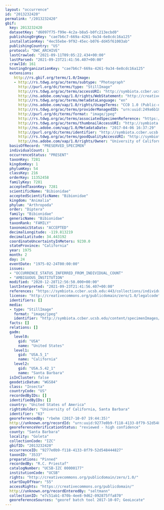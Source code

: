 ```yaml
---
layout: "occurrence"
id: "2013232420"
permalink: "/2013232420"
gbif:
  key: 2013232420
  datasetKey: "d6097f75-f99e-4c2a-b8a5-b0fc213ecbd0"
  publishingOrgKey: "cae7b6c7-669a-4261-9a34-6e8cdc16a125"
  installationKey: "4ec55ebe-9f92-45ec-b076-dd45f61003ab"
  publishingCountry: "US"
  protocol: "DWC_ARCHIVE"
  lastCrawled: "2021-09-11T09:05:22.434+00:00"
  lastParsed: "2021-09-23T21:41:56.407+00:00"
  crawlId: 161
  hostingOrganizationKey: "cae7b6c7-669a-4261-9a34-6e8cdc16a125"
  extensions:
    http://rs.gbif.org/terms/1.0/Image:
    - http://rs.tdwg.org/ac/terms/subtype: "Photograph"
      http://purl.org/dc/terms/type: "StillImage"
      http://rs.tdwg.org/ac/terms/accessURI: "http://symbiota.ccber.ucsb.edu/content/specimenImages/UCSB_IZC/UCSB-IZC00000/UCSB-IZC_00000177_1491521849_lg.jpg"
      http://ns.adobe.com/xap/1.0/rights/WebStatement: "http://creativecommons.org/publicdomain/zero/1.0/"
      http://rs.tdwg.org/ac/terms/metadataLanguage: "en"
      http://ns.adobe.com/xap/1.0/rights/UsageTerms: "CC0 1.0 (Public-domain)"
      http://rs.tdwg.org/ac/terms/providerManagedID: "urn:uuid:249a6b18-5a2a-400d-a2c2-402a53ae9788"
      http://purl.org/dc/terms/format: "image/jpeg"
      http://rs.tdwg.org/ac/terms/associatedSpecimenReference: "https://symbiota.ccber.ucsb.edu:443/collections/individual/index.php?occid=63"
      http://rs.tdwg.org/ac/terms/thumbnailAccessURI: "http://symbiota.ccber.ucsb.edu/content/specimenImages/UCSB_IZC/UCSB-IZC00000/UCSB-IZC_00000177_1491521849_tn.jpg"
      http://ns.adobe.com/xap/1.0/MetadataDate: "2017-04-06 16:37:29"
      http://purl.org/dc/terms/identifier: "http://symbiota.ccber.ucsb.edu/content/specimenImages/UCSB_IZC/UCSB-IZC00000/UCSB-IZC_00000177_1491521849_lg.jpg"
      http://rs.tdwg.org/ac/terms/goodQualityAccessURI: "http://symbiota.ccber.ucsb.edu/content/specimenImages/UCSB_IZC/UCSB-IZC00000/UCSB-IZC_00000177_1491521849.jpg"
      http://ns.adobe.com/xap/1.0/rights/Owner: "University of California, Santa Barbara"
  basisOfRecord: "PRESERVED_SPECIMEN"
  individualCount: 1
  occurrenceStatus: "PRESENT"
  taxonKey: 7281
  kingdomKey: 1
  phylumKey: 54
  classKey: 216
  orderKey: 11352458
  familyKey: 7281
  acceptedTaxonKey: 7281
  scientificName: "Bibionidae"
  acceptedScientificName: "Bibionidae"
  kingdom: "Animalia"
  phylum: "Arthropoda"
  order: "Diptera"
  family: "Bibionidae"
  genericName: "Bibionidae"
  taxonRank: "FAMILY"
  taxonomicStatus: "ACCEPTED"
  decimalLongitude: -119.813219
  decimalLatitude: 34.443192
  coordinateUncertaintyInMeters: 9230.0
  stateProvince: "California"
  year: 1975
  month: 2
  day: 24
  eventDate: "1975-02-24T00:00:00"
  issues:
  - "OCCURRENCE_STATUS_INFERRED_FROM_INDIVIDUAL_COUNT"
  - "AMBIGUOUS_INSTITUTION"
  modified: "2020-12-28T12:56:50.000+00:00"
  lastInterpreted: "2021-09-23T21:41:56.407+00:00"
  references: "https://symbiota.ccber.ucsb.edu:443/collections/individual/index.php?occid=63"
  license: "http://creativecommons.org/publicdomain/zero/1.0/legalcode"
  identifiers: []
  media:
  - type: "StillImage"
    format: "image/jpeg"
    identifier: "http://symbiota.ccber.ucsb.edu/content/specimenImages/UCSB_IZC/UCSB-IZC00000/UCSB-IZC_00000177_1491521849_lg.jpg"
  facts: []
  relations: []
  gadm:
    level0:
      gid: "USA"
      name: "United States"
    level1:
      gid: "USA.5_1"
      name: "California"
    level2:
      gid: "USA.5.42_1"
      name: "Santa Barbara"
  isInCluster: false
  geodeticDatum: "WGS84"
  class: "Insecta"
  countryCode: "US"
  recordedByIDs: []
  identifiedByIDs: []
  country: "United States of America"
  rightsHolder: "University of California, Santa Barbara"
  identifier: "63"
  georeferencedBy: "rbehm (2017-10-07 19:44:35)"
  http://unknown.org/recordId: "urn:uuid:9277e0b9-f118-4133-8f79-52d548444827"
  georeferenceVerificationStatus: "reviewed - high confidence"
  county: "Santa Barbara"
  locality: "Goleta"
  collectionCode: "IZC"
  gbifID: "2013232420"
  occurrenceID: "9277e0b9-f118-4133-8f79-52d548444827"
  taxonID: "3533"
  preparations: "Pinned"
  recordedBy: "R.C. Priestaf"
  catalogNumber: "UCSB-IZC 00000177"
  institutionCode: "UCSB"
  rights: "http://creativecommons.org/publicdomain/zero/1.0/"
  startDayOfYear: "55"
  accessRights: "https://creativecommons.org/publicdomain/"
  http://unknown.org/recordEnteredBy: "seltmann"
  collectionID: "e7c51ab1-870b-4ee8-9d62-092875ffa870"
  georeferenceSources: "georef batch tool 2017-10-07; GeoLocate"
---
```


